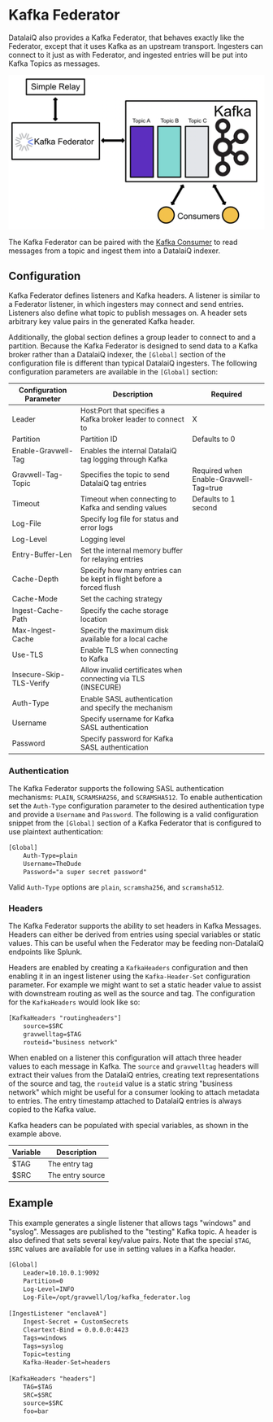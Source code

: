 # Kafka Federator

DatalaiQ also provides a Kafka Federator, that behaves exactly like the Federator, except that it uses Kafka as an upstream transport. Ingesters can connect to it just as with Federator, and ingested entries will be put into Kafka Topics as messages. 

![](kafkaFederatorDiagram.png)

The Kafka Federator can be paired with the [Kafka Consumer](/ingesters/kafka) to read messages from a topic and ingest them into a DatalaiQ indexer.

## Configuration

Kafka Federator defines listeners and Kafka headers. A listener is similar to a Federator listener, in which ingesters may connect and send entries. Listeners also define what topic to publish messages on. A header sets arbitrary key value pairs in the generated Kafka header. 

Additionally, the global section defines a group leader to connect to and a partition.  Because the Kafka Federator is designed to send data to a Kafka broker rather than a DatalaiQ indexer, the `[Global]` section of the configuration file is different than typical DatalaiQ ingesters.  The following configuration parameters are available in the `[Global]` section:


| Configuration Parameter | Description | Required |
|----------|-------------|------|
| Leader | Host:Port that specifies a Kafka broker leader to connect to | X |
| Partition | Partition ID | Defaults to 0 |
| Enable-Gravwell-Tag | Enables the internal DatalaiQ tag logging through Kafka | |
| Gravwell-Tag-Topic | Specifies the topic to send DatalaiQ tag entries | Required when Enable-Gravwell-Tag=true |
| Timeout | Timeout when connecting to Kafka and sending values | Defaults to 1 second |
| Log-File | Specify log file for status and error logs | |
| Log-Level | Logging level | |
| Entry-Buffer-Len | Set the internal memory buffer for relaying entries | |
| Cache-Depth | Specify how many entries can be kept in flight before a forced flush | |
| Cache-Mode | Set the caching strategy | |
| Ingest-Cache-Path | Specify the cache storage location | |
| Max-Ingest-Cache | Specify the maximum disk available for a local cache | |
| Use-TLS | Enable TLS when connecting to Kafka | |
| Insecure-Skip-TLS-Verify | Allow invalid certificates when connecting via TLS (INSECURE) | |
| Auth-Type | Enable SASL authentication and specify the mechanism | |
| Username | Specify username for Kafka SASL authentication | |
| Password | Specify password for Kafka SASL authentication | |


### Authentication

The Kafka Federator supports the following SASL authentication mechanisms: `PLAIN`, `SCRAMSHA256`, and `SCRAMSHA512`.  To enable authentication set the `Auth-Type` configuration parameter to the desired authentication type and provide a `Username` and `Password`.  The following is a valid configuration snippet from the `[Global]` section of a Kafka Federator that is configured to use plaintext authentication:

```
[Global]
	Auth-Type=plain
	Username=TheDude
	Password="a super secret password"
```

Valid `Auth-Type` options are `plain`, `scramsha256`, and `scramsha512`.

### Headers

The Kafka Federator supports the ability to set headers in Kafka Messages.  Headers can either be derived from entries using special variables or static values.  This can be useful when the Federator may be feeding non-DatalaiQ endpoints like Splunk.

Headers are enabled by creating a `KafkaHeaders` configuration and then enabling it in an ingest listener using the `Kafka-Header-Set` configuration parameter.  For example we might want to set a static header value to assist with downstream routing as well as the source  and tag.  The configuration for the `KafkaHeaders` would look like so:

```
[KafkaHeaders "routingheaders"]
	source=$SRC
	gravwelltag=$TAG
	routeid="business network"
```

When enabled on a listener this configuration will attach three header values to each message in Kafka.  The `source` and `gravwelltag` headers will extract their values from the DatalaiQ entries, creating text representations of the source and tag, the `routeid` value is a static string "business network" which might be useful for a consumer looking to attach metadata to entries.  The entry timestamp attached to DatalaiQ entries is always copied to the Kafka value.


Kafka headers can be populated with special variables, as shown in the example above.

| Variable | Description |
|----------|-------------|
| $TAG | The entry tag |
| $SRC | The entry source |

## Example

This example generates a single listener that allows tags "windows" and "syslog". Messages are published to the "testing" Kafka topic. A header is also defined that sets several key/value pairs. Note that the special `$TAG`, `$SRC` values are available for use in setting values in a Kafka header. 

```
[Global]
	Leader=10.10.0.1:9092
	Partition=0
	Log-Level=INFO
	Log-File=/opt/gravwell/log/kafka_federator.log

[IngestListener "enclaveA"]
	Ingest-Secret = CustomSecrets
	Cleartext-Bind = 0.0.0.0:4423
	Tags=windows
	Tags=syslog
	Topic=testing
	Kafka-Header-Set=headers

[KafkaHeaders "headers"]
	TAG=$TAG
	SRC=$SRC
	source=$SRC
	foo=bar
```
